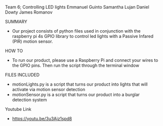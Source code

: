 Team 6; Controlling LED lights 
Emmanuel Guinto
Samantha Lujan
Daniel Dowty
James Romanov

SUMMARY
- Our project consists of python files used in conjunction with the raspberry pi 4s GPIO library to control led lights with a Passive Infared (PIR) motion sensor.

HOW TO
- To run our product, please use a Raspberry Pi and connect your wires to the GPIO pins. Then run the script through the terminal window

FILES INCLUDED
- motionLights.py is a script that turns our product into lights that will activate via motion sensor detection
- motionSensor.py is a script that turns our product into a burglar detection system

Youtube Link
- https://youtu.be/3u3Ajz1spd8
